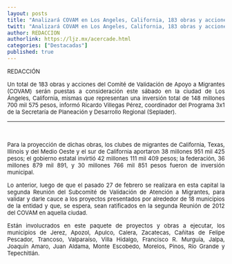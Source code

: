 ```yaml
---
layout: posts
title: "Analizará COVAM en Los Angeles, California, 183 obras y acciones para el estado"
twitt: "Analizará COVAM en Los Angeles, California, 183 obras y acciones para el estado"
author: REDACCION
authorlink: https://ljz.mx/acercade.html
categories: ["Destacadas"]
published: true
---
```

<p style="text-align: justify;">
  <span style="font-size: small;">REDACCIÓN</span>
</p>

<p style="text-align: justify;">
  <span style="font-size: small;">Un total de 183 obras y acciones del Comité de Validación de Apoyo a Migrantes (COVAM) serán puestas a consideración este sábado en la ciudad de Los Ángeles, California, mismas que representan una inversión total de 148 millones 700 mil 575 pesos, informó Ricardo Villegas Pérez, coordinador del Programa 3x1 de la Secretaría de Planeación y Desarrollo Regional (Seplader). </span>
</p>

<hr id="system-readmore" style="text-align: justify;" />

<p style="text-align: justify;">
   
</p>

<p style="text-align: justify;">
  <span style="font-size: small;"> </span>
</p>

<p style="text-align: justify;">
  <span style="font-size: small;">Para la proyección de dichas obras, los clubes de migrantes de California, Texas, Illinois y del Medio Oeste y el sur de California aportaron 38 millones 951 mil 425 pesos; el gobierno estatal invirtió 42 millones 111 mil 409 pesos; la federación, 36 millones 879 mil 891, y 30 millones 766 mil 851 pesos fueron de inversión municipal.</span>
</p>

<p style="text-align: justify;">
  <span style="font-size: small;"> </span>
</p>

<p style="text-align: justify;">
  <span style="font-size: small;">Lo anterior, luego de que el pasado 27 de febrero se realizara en esta capital la segunda Reunión del Subcomité de Validación de Atención a Migrantes, para validar y darle cauce a los proyectos presentados por alrededor de 18 municipios de la entidad y que, se espera, sean ratificados en la segunda Reunión de 2012 del COVAM en aquella ciudad.</span>
</p>

<p style="text-align: justify;">
  <span style="font-size: small;"> </span>
</p>

<p style="text-align: justify;">
  <span style="font-size: small;">Están involucrados en este paquete de proyectos y obras a ejecutar, los municipios de Jerez, Apozol, Apulco, Calera, Zacatecas, Cañitas de Felipe Pescador, Trancoso, Valparaíso, Villa Hidalgo, Francisco R. Murguía, Jalpa, Joaquín Amaro, Juan Aldama, Monte Escobedo, Morelos, Pinos, Río Grande y Tepechitlán.</span>
</p>
